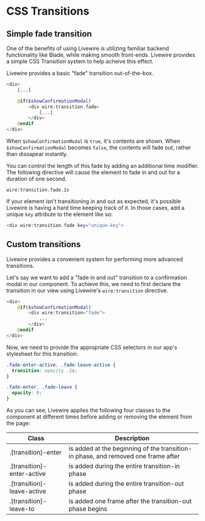 # CSS Transitions

## Simple fade transition
One of the benefits of using Livewire is utilizing familiar backend functionality like Blade, while making smooth front-ends. Livewire provides a simple CSS Transition system to help acheive this effect.

Livewire provides a basic "fade" transition out-of-the-box.

```php
<div>
    [...]

    @if($showConfirmationModal)
        <div wire:transition.fade>
            [...]
        </div>
    @endif
</div>
```

When `$showConfirmationModal` is `true`, it's contents are shown. When `$showConfirmationModal` becomes `false`, the contents will fade out, rather than dissapear instantly.

You can control the length of this fade by adding an additional time modifier. The following directive will cause the element to fade in and out for a duration of one second.

`wire:transition.fade.1s`

<div title="Warning"><div title="Warning__content">

If your element isn't transitioning in and out as expected, it's possible Livewire is having a hard time keeping track of it. In those cases, add a unique `key` attribute to the element like so:

```php
<div wire:transition.fade key="unique-key">
```
</div></div>

## Custom transitions

Livewire provides a convenient system for performing more advanced transitions.

Let's say we want to add a "fade in and out" transition to a confirmation modal in our component. To achieve this, we need to first declare the transition in our view using Livewire's `wire:transition` directive.

```php
<div>
    @if($showConfirmationModal)
        <div wire:transition="fade">
            ...
        </div>
    @endif
</div>
```

Now, we need to provide the appropriate CSS selectors in our app's stylesheet for this transition:

```css
.fade-enter-active, .fade-leave-active {
  transition: opacity .2s;
}

.fade-enter, .fade-leave {
  opacity: 0;
}
```

As you can see, Livewire applies the following four classes to the component at different times before adding or removing the element from the page:

Class | Description
--- | ---
.[transition]-enter | is added at the beginning of the transition-in phase, and removed one frame after
.[transition]-enter-active | is added during the entire transition-in phase
.[transition]-leave-active | is added during the entire transition-out phase
.[transition]-leave-to | is added one frame after the transition-out phase begins
